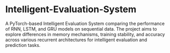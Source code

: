 # Intelligent-Evaluation-System
A PyTorch-based Intelligent Evaluation System comparing the performance of RNN, LSTM, and GRU models on sequential data. The project aims to explore differences in memory mechanisms, training stability, and accuracy across various recurrent architectures for intelligent evaluation and prediction tasks.
